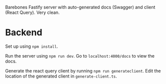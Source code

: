 Barebones Fastify server with auto-generated docs (Swagger) and client (React Query). Very clean.

# Backend

Set up using `npm install`.

Run the server using `npm run dev`. Go to `localhost:4000/docs` to view the docs.

Generate the react query client by running `npm run generateclient`. Edit the location of the generated client in `generate-client.ts`.
